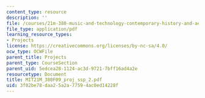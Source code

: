 ```yaml
---
content_type: resource
description: ''
file: /courses/21m-380-music-and-technology-contemporary-history-and-aesthetics-fall-2009/3f02be78daa25a2a77594ac0ed14228f_MIT21M_380F09_proj_ssp_2.pdf
file_type: application/pdf
learning_resource_types:
- Projects
license: https://creativecommons.org/licenses/by-nc-sa/4.0/
ocw_type: OCWFile
parent_title: Projects
parent_type: CourseSection
parent_uid: 5edcea28-1124-ac3d-9721-7bff16ad4a2e
resourcetype: Document
title: MIT21M_380F09_proj_ssp_2.pdf
uid: 3f02be78-daa2-5a2a-7759-4ac0ed14228f
---
```

